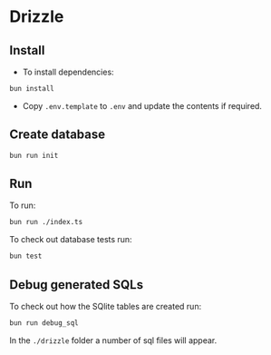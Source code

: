# Drizzle

## Install

-   To install dependencies:

```bash
bun install
```

-   Copy `.env.template` to `.env` and update the contents if required.

## Create database

```bash
bun run init
```

## Run

To run:

```bash
bun run ./index.ts
```

To check out database tests run:

```bash
bun test
```

## Debug generated SQLs

To check out how the SQlite tables are created run:

```bash
bun run debug_sql
```

In the `./drizzle` folder a number of sql files will appear.
